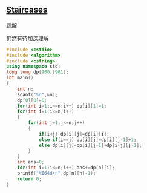 ## [Staircases](https://cn.vjudge.net/problem/URAL-1017#author=0)

[题解](http://blog.csdn.net/u011355420/article/details/9363907)

仍然有待加深理解

```cpp
#include <cstdio>
#include <algorithm>
#include <cstring>
using namespace std;
long long dp[900][901];
int main()
{
	int n;
	scanf("%d",&n);
	dp[0][0]=0;
	for(int i=1;i<=n;i++) dp[i][1]=1;
	for(int i=1;i<=n;i++)
	{
		for(int j=1;j<=n;j++)
		{
			if(i<j) dp[i][j]=dp[i][i];
			else if(i==j) dp[i][j]=dp[i][j-1]+1;
			else dp[i][j]=dp[i][j-1]+dp[i-j][j-1];
		}
	}
	int ans=0;
	for(int i=1;i<=n;i++) ans+=dp[n][i];
	printf("%I64d\n",dp[n][n]-1);
	return 0;
}

```

